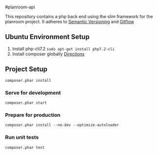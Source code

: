 #planroom-api 

This repository contains a php back end using the slim framework for the planroom project.
It adheres to [Semantic Versioning](https://semver.org/) and [Gitflow](https://www.atlassian.com/git/tutorials/comparing-workflows/gitflow-workflow)

## Ubuntu Environment Setup
1. Install php-cli7.2 `sudo apt-get install php7.2-cli`
1. Install composer globally [Directions](https://getcomposer.org/doc/00-intro.md#installation-linux-unix-osx)

## Project Setup
```
composer.phar install
```
### Serve for development
```
composer.phar start
```
### Prepare for production
```
composer.phar install --no-dev --optimize-autoloader
```
### Run unit tests
```
composer.phar test
```

